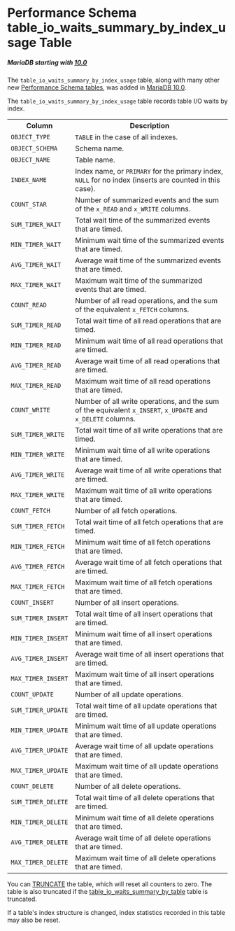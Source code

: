 # Performance Schema table_io_waits_summary_by_index_usage Table

##### MariaDB starting with [10.0](/kb/en/what-is-mariadb-100/)

The `table_io_waits_summary_by_index_usage` table, along with many other new [Performance Schema tables](/sql-statements-structure/sql-statements/administrative-sql-statements/system-tables/performance-schema/performance-schema-tables/list-of-performance-schema-tables/), was added in [MariaDB 10.0](/kb/en/what-is-mariadb-100/).

The `table_io_waits_summary_by_index_usage` table records table I/O waits by index.

<table><tbody><tr><th>Column</th><th>Description</th></tr>
<tr><td><code>OBJECT_TYPE</code></td><td><code>TABLE</code> in the case of all indexes.</td></tr>
<tr><td><code>OBJECT_SCHEMA</code></td><td>Schema name.</td></tr>
<tr><td><code>OBJECT_NAME</code></td><td>Table name.</td></tr>
<tr><td><code>INDEX_NAME</code></td><td>Index name, or <code>PRIMARY</code> for the primary index, <code>NULL</code> for no index (inserts are counted in this case).</td></tr>
<tr><td><code>COUNT_STAR</code></td><td>Number of summarized events and the sum of the <code>x_READ</code> and <code>x_WRITE</code> columns.</td></tr>
<tr><td><code>SUM_TIMER_WAIT</code></td><td>Total wait time of the summarized events that are timed.</td></tr>
<tr><td><code>MIN_TIMER_WAIT</code></td><td>Minimum wait time of the summarized events that are timed.</td></tr>
<tr><td><code>AVG_TIMER_WAIT</code></td><td>Average wait time of the summarized events that are timed.</td></tr>
<tr><td><code>MAX_TIMER_WAIT</code></td><td>Maximum wait time of the summarized events that are timed.</td></tr>
<tr><td><code>COUNT_READ</code></td><td>Number of all read operations, and the sum of the equivalent <code>x_FETCH</code> columns.</td></tr>
<tr><td><code>SUM_TIMER_READ</code></td><td>Total wait time of all read operations that are timed.</td></tr>
<tr><td><code>MIN_TIMER_READ</code></td><td>Minimum wait time of all read operations that are timed.</td></tr>
<tr><td><code>AVG_TIMER_READ</code></td><td>Average wait time of all read operations that are timed.</td></tr>
<tr><td><code>MAX_TIMER_READ</code></td><td>Maximum wait time of all read operations that are timed.</td></tr>
<tr><td><code>COUNT_WRITE</code></td><td>Number of all write operations, and the sum of the equivalent <code>x_INSERT</code>, <code>x_UPDATE</code> and <code>x_DELETE</code> columns.</td></tr>
<tr><td><code>SUM_TIMER_WRITE</code></td><td>Total wait time of all write operations that are timed.</td></tr>
<tr><td><code>MIN_TIMER_WRITE</code></td><td>Minimum wait time of all write operations that are timed.</td></tr>
<tr><td><code>AVG_TIMER_WRITE</code></td><td>Average wait time of all write operations that are timed.</td></tr>
<tr><td><code>MAX_TIMER_WRITE</code></td><td>Maximum wait time of all write operations that are timed.</td></tr>
<tr><td><code>COUNT_FETCH</code></td><td>Number of all fetch operations.</td></tr>
<tr><td><code>SUM_TIMER_FETCH</code></td><td>Total wait time of all fetch operations that are timed.</td></tr>
<tr><td><code>MIN_TIMER_FETCH</code></td><td>Minimum wait time of all fetch operations that are timed.</td></tr>
<tr><td><code>AVG_TIMER_FETCH</code></td><td>Average wait time of all fetch operations that are timed.</td></tr>
<tr><td><code>MAX_TIMER_FETCH</code></td><td>Maximum wait time of all fetch operations that are timed.</td></tr>
<tr><td><code>COUNT_INSERT</code></td><td>Number of all insert operations.</td></tr>
<tr><td><code>SUM_TIMER_INSERT</code></td><td>Total wait time of all insert operations that are timed.</td></tr>
<tr><td><code>MIN_TIMER_INSERT</code></td><td>Minimum wait time of all insert operations that are timed.</td></tr>
<tr><td><code>AVG_TIMER_INSERT</code></td><td>Average wait time of all insert operations that are timed.</td></tr>
<tr><td><code>MAX_TIMER_INSERT</code></td><td>Maximum wait time of all insert operations that are timed.</td></tr>
<tr><td><code>COUNT_UPDATE</code></td><td>Number of all update operations.</td></tr>
<tr><td><code>SUM_TIMER_UPDATE</code></td><td>Total wait time of all update operations that are timed.</td></tr>
<tr><td><code>MIN_TIMER_UPDATE</code></td><td>Minimum wait time of all update operations that are timed.</td></tr>
<tr><td><code>AVG_TIMER_UPDATE</code></td><td>Average wait time of all update operations that are timed.</td></tr>
<tr><td><code>MAX_TIMER_UPDATE</code></td><td>Maximum wait time of all update operations that are timed.</td></tr>
<tr><td><code>COUNT_DELETE</code></td><td>Number of all delete operations.</td></tr>
<tr><td><code>SUM_TIMER_DELETE</code></td><td>Total wait time of all delete operations that are timed.</td></tr>
<tr><td><code>MIN_TIMER_DELETE</code></td><td>Minimum wait time of all delete operations that are timed.</td></tr>
<tr><td><code>AVG_TIMER_DELETE</code></td><td>Average wait time of all delete operations that are timed.</td></tr>
<tr><td><code>MAX_TIMER_DELETE</code></td><td>Maximum wait time of all delete operations that are timed.</td></tr>
</tbody></table>

You can [TRUNCATE](/sql-statements-structure/sql-statements/table-statements/truncate-table/) the table, which will reset all counters to zero. The table is also truncated if the [table_io_waits_summary_by_table](/sql-statements-structure/sql-statements/administrative-sql-statements/system-tables/performance-schema/performance-schema-tables/performance-schema-table_io_waits_summary_by_table-table/) table is truncated.

If a table's index structure is changed, index statistics recorded in this table may also be reset.